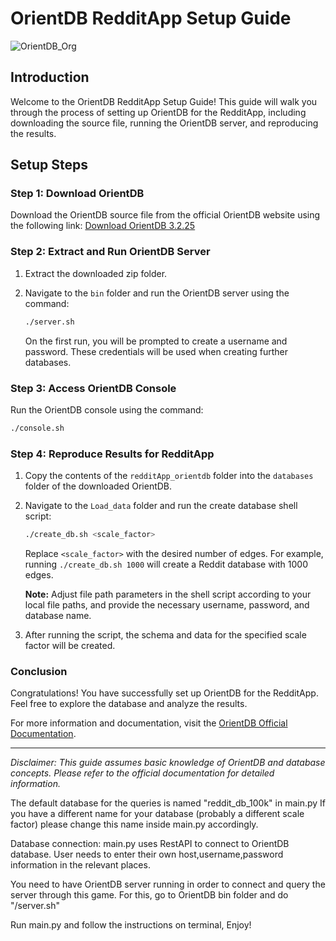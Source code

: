 # OrientDB RedditApp Setup Guide

![OrientDB_Org](https://github.com/Reitnos/AdvancedDatabases-GraphDB/assets/68030078/0ca50065-d5c8-4477-b513-299476f8462a)

## Introduction

Welcome to the OrientDB RedditApp Setup Guide! This guide will walk you through the process of setting up OrientDB for the RedditApp, including downloading the source file, running the OrientDB server, and reproducing the results.

## Setup Steps

### Step 1: Download OrientDB

Download the OrientDB source file from the official OrientDB website using the following link: [Download OrientDB 3.2.25](https://repo1.maven.org/maven2/com/orientechnologies/orientdb-community/3.2.25/orientdb-community-3.2.25.zip)

### Step 2: Extract and Run OrientDB Server

1. Extract the downloaded zip folder.
2. Navigate to the `bin` folder and run the OrientDB server using the command:

    ```bash
    ./server.sh
    ```

    On the first run, you will be prompted to create a username and password. These credentials will be used when creating further databases.

### Step 3: Access OrientDB Console

Run the OrientDB console using the command:

```bash
./console.sh
```
### Step 4: Reproduce Results for RedditApp

1. Copy the contents of the `redditApp_orientdb` folder into the `databases` folder of the downloaded OrientDB.

2. Navigate to the `Load_data` folder and run the create database shell script:

    ```bash
    ./create_db.sh <scale_factor>
    ```

    Replace `<scale_factor>` with the desired number of edges. For example, running `./create_db.sh 1000` will create a Reddit database with 1000 edges.

    **Note:** Adjust file path parameters in the shell script according to your local file paths, and provide the necessary username, password, and database name.

3. After running the script, the schema and data for the specified scale factor will be created.

### Conclusion

Congratulations! You have successfully set up OrientDB for the RedditApp. Feel free to explore the database and analyze the results.

For more information and documentation, visit the [OrientDB Official Documentation](https://orientdb.org/docs/3.2.x/).

---

*Disclaimer: This guide assumes basic knowledge of OrientDB and database concepts. Please refer to the official documentation for detailed information.*

The default database for the queries is named "reddit_db_100k" in main.py
If you have a different name for your database (probably a different scale factor)
please change this name inside main.py accordingly.


Database connection: main.py uses RestAPI to connect to OrientDB database. User needs
to enter their own host,username,password information in the relevant places.


You need to have OrientDB server running in order to connect and query the server through
this game. For this, go to OrientDB bin folder and do "/server.sh"

Run main.py and follow the instructions on terminal, Enjoy!
